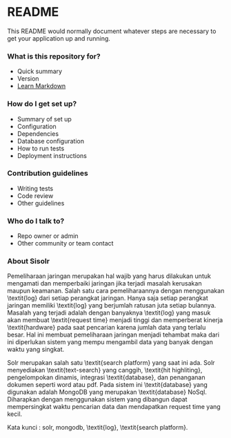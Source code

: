 # README #

This README would normally document whatever steps are necessary to get your application up and running.

### What is this repository for? ###

* Quick summary
* Version
* [Learn Markdown](https://bitbucket.org/tutorials/markdowndemo)

### How do I get set up? ###

* Summary of set up
* Configuration
* Dependencies
* Database configuration
* How to run tests
* Deployment instructions

### Contribution guidelines ###

* Writing tests
* Code review
* Other guidelines

### Who do I talk to? ###

* Repo owner or admin
* Other community or team contact

### About Sisolr ###
Pemeliharaan jaringan merupakan hal wajib yang harus dilakukan untuk mengamati dan memperbaiki jaringan jika terjadi masalah kerusakan maupun keamanan. Salah satu cara pemeliharaannya dengan menggunakan \textit{log} dari setiap perangkat jaringan. Hanya saja setiap perangkat jaringan memiliki \textit{log} yang berjumlah ratusan juta setiap bulannya. Masalah yang terjadi adalah dengan banyaknya \textit{log} yang masuk akan membuat \textit{request time} menjadi tinggi dan memperberat kinerja \textit{hardware} pada saat pencarian karena jumlah data yang terlalu besar. Hal ini membuat pemeliharaan jaringan menjadi tehambat maka dari ini diperlukan sistem yang mempu mengambil data yang banyak dengan waktu yang singkat.

Solr merupakan salah satu \textit{search platform} yang saat ini ada. Solr menyediakan \textit{text-search} yang canggih, \textit{hit highliting}, pengelompokan dinamis, integrasi \textit{database}, dan penanganan dokumen seperti word atau pdf. Pada sistem ini \textit{database} yang digunakan adalah MongoDB yang merupakan \textit{database} NoSql. Diharapkan dengan menggunakan sistem yang dibangun dapat mempersingkat waktu pencarian data dan mendapatkan request time yang kecil.

Kata kunci : solr, mongodb, \textit{log}, \textit{search platform}.